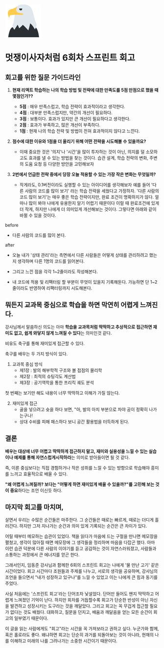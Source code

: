 <img src="6-sprint.png">

<h1>멋쟁이사자처럼 6회차 스프린트 회고</h1>

## 회고를 위한 질문 가이드라인

1. **현재 리액트 학습하는 나의 학습 방법 및 전략에 대한 만족도를 5점 만점으로 했을 때 몇점인가??**
   - **5점** : 매우 만족스럽고, 학습 전략이 효과적이라고 생각한다.
   - **4점** : 대부분 만족스럽지만, 약간의 개선이 필요하다.
   - **3점** : 보통이다. 효과가 있지만 큰 개선이 필요하다고 생각한다.
   - **2점** : 효과가 부족하고, 많은 개선이 부족하다.
   - **1점** : 현재 나의 학습 전략 및 방법이 전혀 효과적이지 않다고 느낀다.


2. **점수에 대한 이유와 1점을 더 올리기 위해 어떤 전략을 시도해볼 수 있을까요?**

   - 이때 중요한 것은 '의지'나 '시간'을 많이 투자하는 것이 아닌, 의지를 덜 소모하고도 효과를 낼 수 있는 방법을 찾는 것이다. 습관 설계, 학습 전략의 변화, 주변의 도움 요청 등 다양한 방안을 고민해보자

3. **2번에서 언급한 전략 중에서 당장 오늘 적용할 수 있는 가장 작은 변화는 무엇일까?**

   - 작게라도, 0.1버전이라도 실행할 수 있는 아이디어를 생각해보자 예를 들어 '다른 사람의 코드를 많이 보기' 라는 학습 전략을 세웠다고 가정하자. '다른 사람의 코드 많이 보기'는 매우 좋은 학습 전략이지만, 완료 조건이 명확하지가 않다. 얼마나 많이 봐야 나에게 유용한지 알기 어렵기 때문이다 이럴 때 완료조건에 있게 더 작게, 하지만 나에게 더 의미있게 개선해보는 것이다. 그렇다면 아래와 같이 바뀔 수 있을 것이다.


before
- 다른 사람의 코드를 많이 본다.

after
- 오늘 내가 '상태 관리'라는 측면에서 다른 사람들은 어떻게 상태를 관리하려고 했는지 생각하며 다른 1명의 코드를 읽어본다.

- 그리고 느낀 점을 각각 1~2줄이라도 작성해본다.

- 내 코드에 적용 및 리팩터링 할 부분이 무엇이 있을지 기록해둔다. 가능하면 단 1~2줄이라도 반영하여 리팩터링까지 시도해본다.



## 뭐든지 교과목 중심으로 학습을 하면 막연히 어렵게 느껴진다.

강사님께서 말씀하신 의도는 아마 **학습을 교과목처럼 딱딱하고 추상적으로 접근하면 재미도 없고, 쉽게 와닿지 않게 느껴질 수 있다**는 의미인것 같다. 

비유도 축구를 통해 재미있게 접근할 수 있다.

축구를 배우는 두 가지 방식이 있다.

1. 교과목 중심 방식
   - 제1장 : 발의 해부학적 구조와 볼 접점의 물리학
   - 제2장 : 최적의 슈팅각도 계산법
   - 제3장 : 공기역학을 통한 프리킥 궤도 분석 

첫 번째는 보기만 해도 내용이 너무 딱딱하고 이해가 가질 않는다.

2. 재미있게 접근
   - 골을 넣으려고 슛을 하다 보면, "아, 발의 아치 부분으로 차야 공이 정확히 나가는구나!
   - 상대 수비를 피해 패스하다 보니 공간 활용법을 터득하게 된다.


## 결론

**배우는 대상에 너무 어렵고 딱딱하게 접근하지 말고, 재미와 실용성을 느낄 수 있는 실습이나 예제를 통해 자연스럽게시작하라**는 의미로 받아들이면 될 것 같다.

즉, 이론 중심보다는 직접 경험하거나 작은 성취를 느낄 수 있는 방향으로 학습해야 흥미를 느끼고 효율적으로 배울 수 있다.

**"왜 어렵게 느껴질까? 보다는 "어떻게 하면 재미있게 배울 수 있을까?"를 고민해 보는 것이 중요**하다는 조언 이신듯 하다.


## 마지막 회고를 마치며,


살면서 우리는 수많은 순간들은 마주한다. 그 순간들은 때로는 빠르게, 때로는 더디게 흘러간다. 하지만 그저 지나가는 순간과 의미 있게 기록되는 순간은 큰 차이가 있다.

어릴 때부터 메모하는 습관이 있었다. 책을 읽다가 마음에 드는 구절을 만나면 메모장을 펼쳤고, 생각이 많아질 때면 메모장에 그 생각들을 정리하며 마음을 다잡곤 했다. 아마 이런 습관 덕분에 다른 사람의 이야기를 듣고 공감하는 것이 자연스러워졌고, 사람들과 소통하는 과정에서 큰 에너지를 얻곤 한다.

그래서인지, 임동준 강사님과 함께한 6회의 스프린트 회고는 나에게 '물 만난 고기' 같은 시간이었다. 회고 시간마다 조원들과 주제를 나누고, 서로의 생각을 공유하며, 강사님의 조언을 들으면서 "내가 성장하고 있구나"를 느낄 수 있었고 이는 나에게 큰 힘과 동기를 주었다.

사실 처음에는 '스프린트 회고'라는 단어조차 낯설었다. 단어만 들어도 왠지 딱딱하고 어렵게 느껴졌던 기억이 난다. 하지만 회차를 거듭할수록 회고가 단순한 반성이 아닌 자신을 발견하고 성장시키는 도구라는 것을 깨달았다. 그리고 회고는 꼭 무겁게 접근할 필요가 없다는 것도 배웠다. 대화하고, 질문을 던지고, 배움과 깨달음을 얻는 모든 순간이 회고의 일부였기 때문이다.

이 글을 읽는 사람에게도 "회고"라는 시간을 꼭 가져보라고 권하고 싶다. 누군가와 함께, 혹은 홀로라도 좋다. 왜냐하면 회고는 단순히 과거를 되돌아보는 것이 아니라, 현재의 나를 이해하고 미래의 나를 그려나가는 소중한 시간이기 때문이다.